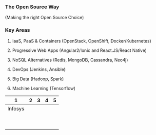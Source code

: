 ### The Open Source Way
(Making the right Open Source Choice)

### Key Areas
1. IaaS, PaaS & Containers (OpenStack, OpenShift, Docker/Kubernetes)
2. Progressive Web Apps (Angular2/Ionic and React.JS/React Native)
3. NoSQL Alternatives (Redis, MongoDB, Cassandra, Neo4j)

4. DevOps (Jenkins, Ansible)
5. Big Data (Hadoop, Spark)
6. Machine Learning (Tensorflow)

| 1  |  2 |  3 | 4  |   5|
|---|---|---|---|---|
|  Infosys |   |   |   |   |
|   |   |   |   |   |
|   |   |   |   |   |
|   |   |   |   |   |
|   |   |   |   |   |
|   |   |   |   |   |
|   |   |   |   |   |
|   |   |   |   |   |
|   |   |   |   |   |
|   |   |   |   |   |
